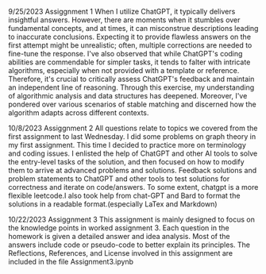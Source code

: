 9/25/2023  Assiggnment 1
When I utilize ChatGPT, it typically delivers insightful answers. However, there are moments when it stumbles over fundamental concepts, and at times, it can misconstrue descriptions leading to inaccurate conclusions. Expecting it to provide flawless answers on the first attempt might be unrealistic; often, multiple corrections are needed to fine-tune the response. I've also observed that while ChatGPT's coding abilities are commendable for simpler tasks, it tends to falter with intricate algorithms, especially when not provided with a template or reference. Therefore, it's crucial to critically assess ChatGPT's feedback and maintain an independent line of reasoning. Through this exercise, my understanding of algorithmic analysis and data structures has deepened. Moreover, I've pondered over various scenarios of stable matching and discerned how the algorithm adapts across different contexts.


10/8/2023  Assiggnment 2
All questions relate to topics we covered from the first assignment to last Wednesday. I did some problems on graph theory in my first assignment. This time I decided to practice more on terminology and coding issues. I enlisted the help of ChatGPT and other AI tools to solve the entry-level tasks of the solution, and then focused on how to modify them to arrive at advanced problems and solutions. Feedback solutions and problem statements to ChatGPT and other tools to test solutions for correctness and iterate on code/answers. To some extent, chatgpt is a more flexible leetcode.I also took help from chat-GPT and Bard to format the solutions in a readable format.(especially LaTex and Markdown)

10/22/2023  Assiggnment 3
This assignment is mainly designed to focus on the knowledge points in worked assignment 3.
Each question in the homework is given a detailed answer and idea analysis. Most of the answers include code or pseudo-code to better explain its principles.
The Reflections, References, and License involved in this assignment are included in the file Assignment3.ipynb